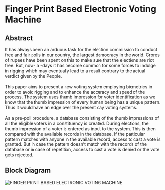 # Finger Print Based Electronic Voting Machine
## Abstract
It has always been an arduous task for the election commission to conduct free and fair polls in our country, the largest democracy in the world. Crores of rupees have been spent on this to make sure that the elections are riot free. But, now- a -days it has become common for some forces to indulge in rigging which may eventually lead to a result contrary to the actual verdict given by the People.<br><br>
This paper aims to present a new voting system employing biometrics in order to avoid rigging and to enhance the accuracy and speed of the process. The system uses thumb impression for voter identification as we know that the thumb impression of every human being has a unique pattern. Thus it would have an edge over the present day voting systems.<br><br>
As a pre-poll procedure, a database consisting of the thumb impressions of all the eligible voters in a constituency is created. During elections, the thumb impression of a voter is entered as input to the system. This is then compared with the available records in the database. If the particular pattern matches with anyone in the available record, access to cast a vote is granted. But in case the pattern doesn’t match with the records of the database or in case of repetition, access to cast a vote is denied or the vote gets rejected.
## Block Diagram
![FINGER PRINT BASED ELECTRONIC VOTING MACHINE](https://user-images.githubusercontent.com/109785046/216296743-7e4fb9e4-969f-4c75-9ea1-7c90654dcbe6.png)
